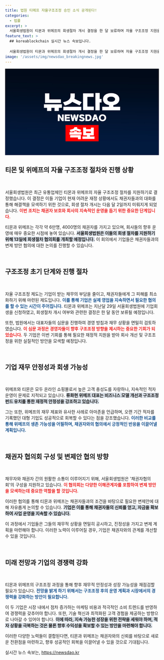 ```yaml
---
title: 법원 티메프 자율구조조정 승인 소식 공개된다!
categories:
  - 법률
excerpt: >
  서울회생법원이 티몬과 위메프의 회생절차 개시 결정을 한 달 보류하며 자율 구조조정 지원을 결정했다. 오는 13일 채권자 협의회가 열리며, 이들은 구조조정 방안을 협의할 예정이다. 과연 이들 기업의 구조조정에 어떤 변화가 있을지 주목된다!
feature_text: >
  ## koreablockchain 실시간 뉴스 속보입니다.

  서울회생법원이 티몬과 위메프의 회생절차 개시 결정을 한 달 보류하며 자율 구조조정 지원을 결정했다. 오는 13일 채권자 협의회가 열리며, 이들은 구조조정 방안을 협의할 예정이다. 과연 이들 기업의 구조조정에 어떤 변화가 있을지 주목된다!
image: '/assets/img/newsdao_breakingnews.jpg'
---
```


<p><img src="/assets/img/newsdao_breakingnews.jpg" alt="koreablockchain 속보" /></p>

<h2 data-ke-size="size26">티몬 및 위메프의 자율 구조조정 절차와 진행 상황</h2>

<p data-ke-size="size16">&nbsp;</p>

<p>서울회생법원은 최근 유통업체인 티몬과 위메프의 자율 구조조정 절차를 지원하기로 결정했습니다. 이 결정은 이들 기업이 현재 어려운 재정 상황에서도 채권자들과의 대화를 통해 해결책을 모색하기 위한 것으로, 회생 절차 개시는 다음 달 2일까지 미뤄지게 되었습니다. <b><span style="color: #ee2323;">이번 조치는 채권자 보호와 회사의 지속적인 운영을 돕기 위한 중요한 단계입니다.</span></b> </p>

<p>티몬과 위메프는 각각 약 6만명, 4000명의 채권자를 가지고 있으며, 회사들의 향후 운영에 매우 중요한 시점에 놓여 있습니다. <b><span style="background-color: #21538527;">서울회생법원은 이들의 회생 절차를 지원하기 위해 13일에 회생절차 협의회를 개최할 예정입니다.</span></b> 이 회의에서 기업들은 채권자들과의 변제 방안 협의에 대한 논의를 진행할 수 있습니다.</p>

<p data-ke-size="size16">&nbsp;</p>

<h2 data-ke-size="size26">구조조정 초기 단계와 진행 절차</h2>

<p data-ke-size="size16">&nbsp;</p>

<p>자율 구조조정 제도는 기업이 받는 채무의 부담을 줄이고, 채권자들에게 그 피해를 최소화하기 위해 마련된 제도입니다. <b><span style="color: #1a5490;">이를 통해 기업은 실제 영업을 지속하면서 필요한 협의를 할 수 있는 시간이 주어집니다.</span></b> 티몬과 위메프는 지난달 29일 서울회생법원에 기업회생을 신청하였고, 회생절차 개시 여부와 관련한 결정은 한 달 동안 보류될 예정입니다.</p>

<p>또한, 법원에서는 대표자들의 심문을 진행하여 경영 방침과 재무 상황을 면밀히 검토하였습니다. <b><span style="color: #ee2323;">이 심문 과정은 경영자들이 향후 구조조정 방향을 제시하는 중요한 기회가 되었습니다.</span></b> 두 기업은 이번 기회를 통해 필요한 재정적 지원을 받아 회사 개선 및 구조조정을 위한 실질적인 방안을 모색할 예정입니다.</p>

<p data-ke-size="size16">&nbsp;</p>

<h2 data-ke-size="size26">기업 재무 안정성과 회생 가능성</h2>

<p data-ke-size="size16">&nbsp;</p>

<p>위메프와 티몬은 모두 온라인 쇼핑몰로서 높은 고객 충성도를 자랑하나, 지속적인 적자 운영이 문제로 지적되고 있습니다. <b><span style="background-color: #21538527;">류화현 위메프 대표는 비즈니스 모델 개선과 구조조정 펀드 유치를 통한 재정적 안정성을 강조하고 있습니다.</span></b> </p>

<p>그는 또한, 위메프의 재무 제표와 유사한 사례로 아마존을 언급하며, 오랜 기간 적자를 기록했던 대형 기업도 성공적으로 회복할 수 있다는 점을 강조했습니다. <b><span style="color: #1a5490;">이러한 비교를 통해 위메프의 생존 가능성을 어필하며, 채권자와의 협의에서 긍정적인 반응을 이끌어낼 계획입니다.</span></b></p>

<p data-ke-size="size16">&nbsp;</p>

<h2 data-ke-size="size26">채권자 협의회 구성 및 변제안 협의 방향</h2>

<p data-ke-size="size16">&nbsp;</p>

<p>채무자와 채권자 간의 원활한 소통이 이루어지기 위해, 서울회생법원은 '채권자협의회'의 구성을 지원하고 있습니다. <b><span style="color: #ee2323;">이 협의회는 다양한 이해관계자를 포함하여 변제 방안을 모색하는데 중요한 역할을 할 것입니다.</span></b></p>

<p>이러한 협의를 통해 티몬과 위메프는 채권자들과의 조건을 바탕으로 필요한 변제안에 대해 자유롭게 논의할 수 있습니다. <b><span style="background-color: #21538527;">기업은 이를 통해 채권자들의 신뢰를 얻고, 자금을 확보하여 사업 운영을 지속할 수 있습니다.</span></b> </p>

<p>이 과정에서 기업들은 그들의 재무적 상황을 면밀히 공시하고, 진정성을 가지고 변제 계획을 마련해야 합니다. 이러한 노력이 이루어질 경우, 기업은 채권자와의 관계를 개선할 수 있을 것입니다.</p>

<p data-ke-size="size16">&nbsp;</p>

<h2 data-ke-size="size26">미래 전망과 기업의 경쟁력 강화</h2>

<p data-ke-size="size16">&nbsp;</p>

<p>티몬과 위메프의 구조조정 과정을 통해 향후 재무적 안정성과 성장 가능성을 재점검할 필요가 있습니다. <b><span style="color: #1a5490;">전망을 밝게 하기 위해서는 구조조정 후의 운영 계획과 시장에서의 경쟁력을 강화하는 방안이 필요합니다.</span></b></p>

<p>이 두 기업은 시장 내에서 점차 증가하는 마케팅 비용과 적극적인 소비 트렌드를 반영하여 경쟁력을 갖추어야 합니다. 또한, 기술 혁신과 최적화된 고객 경험을 제공하는 방향으로 나아갈 수 있어야 합니다. <b><span style="background-color: #21538527;">이에 따라, 지속 가능한 성장을 위한 전략을 세워야 하며, 적자 상황을 극복하는 것은 물론 향후 수익성을 확보할 수 있는 방안을 마련해야 합니다.</span></b></p>

<p>이러한 다양한 노력들이 결합된다면, 티몬과 위메프는 채권자와의 신뢰를 바탕으로 새로운 전환점을 마련하고, 향후 성공적인 회복을 이끌어낼 수 있을 것으로 기대됩니다. </p>
실시간 뉴스 속보는, <a href="https://newsdao.kr" rel="dofollow">https://newsdao.kr</a>


